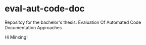 # eval-aut-code-doc
Repositoy for the bachelor's thesis:
Evaluation Of Automated Code Documentation Approaches






Hi Minxing! 
